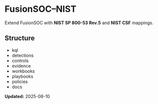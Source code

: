 # FusionSOC–NIST

Extend FusionSOC with **NIST SP 800-53 Rev.5** and **NIST CSF** mappings.

## Structure
- kql
- detections
- controls
- evidence
- workbooks
- playbooks
- policies
- docs

**Updated:** 2025-08-10
